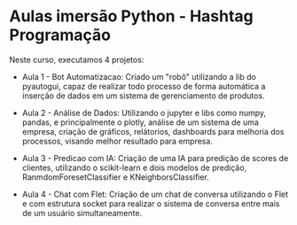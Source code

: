 # Aulas imersão Python - Hashtag Programação

Neste curso, executamos 4 projetos:

* Aula 1 - Bot Automatizacao: Criado um "robô" utilizando a lib do pyautogui, capaz de realizar todo processo de forma automática a inserção de dados em um sistema de gerenciamento de produtos.

* Aula 2 - Análise de Dados: Utilizando o jupyter e libs como numpy, pandas, e principalmente o plotly, análise de um sistema de uma empresa, criação de gráficos, relátorios, dashboards para melhoria dos processos, visando melhor resultado para empresa.

* Aula 3 - Predicao com IA: Criação de uma IA para predição de scores de clientes, utilizando o scikit-learn e dois modelos de predição, RanmdomForesetClassifier e KNeighborsClassifier.

* Aula 4 - Chat com Flet: Criação de um chat de conversa utilizando o Flet e com estrutura socket para realizar o sistema de conversa entre mais de um usuário simultaneamente.
